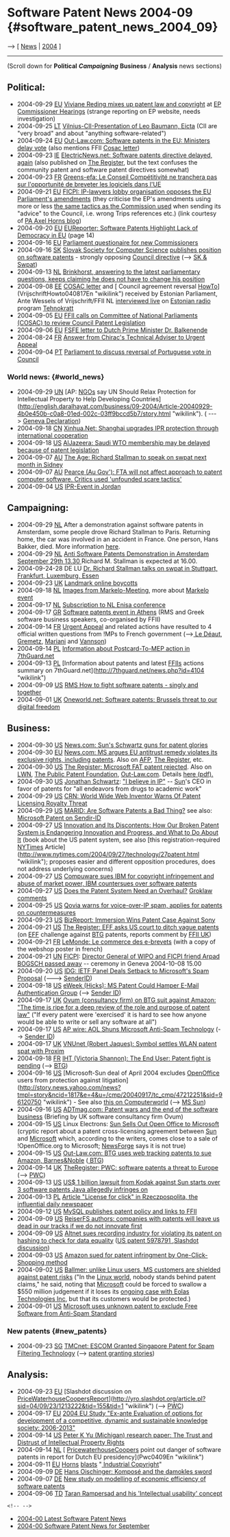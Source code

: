# Software Patent News 2004-09 {#software_patent_news_2004_09}

\--\> \[ [ News](SwpatcninoEn "wikilink") \| [
2004](Swpatcnino04En "wikilink") \]

------------------------------------------------------------------------

(Scroll down for **Political** ***Campaigning*** **Business** /
**Analysis** news sections)

## Political:

-   2004-09-29 [ EU](SwpateuEn "wikilink") [ Viviane Reding mixes up
    patent law and copyright](VivianeReding040929En "wikilink") at [ EP
    Commissioner Hearings](Cecparl0410En "wikilink") (strange reporting
    on EP website, needs investigation)
-   2004-09-25 [ LT](SwpatltEn "wikilink") [ Vilnius-CII-Presentation of
    Leo Baumann, Eicta](LeoBaumannLt040723En "wikilink") (CII are \"very
    broad\" and about \"anything software-related\")
-   2004-09-24 [ EU](SwpateuEn "wikilink") [Out-Law.com: Software
    patents in the EU: Ministers delay
    vote](http://www.out-law.com/php/page.php?page_id=softwarepatentsin1096023282&area=news "wikilink")
    (also mentions FFII [ Cosac letter](LtrCosac040905En "wikilink"))
-   2004-09-23 [ IE](SwpatieEn "wikilink") [ElectricNews.net: Software
    patents directive delayed,
    again](http://www.enn.ie/news.html?code=9554841 "wikilink") (also
    published on [The
    Register](http://www.theregister.co.uk/2004/09/24/software_patents_delayed/ "wikilink"),
    but the text confuses the community patent and software patent
    directives somewhat)
-   2004-09-23 [ FR](SwpatfrEn "wikilink") [Greens-efa: Le Conseil
    Compétitivité ne tranchera pas sur l\'opportunité de breveter les
    logiciels dans
    l\'UE](http://www.greens-efa.org/fr/press/detail.php?id=2034&lg=fr "wikilink")
-   2004-09-21 [ EU](SwpateuEn "wikilink") [FICPI: IP-lawyers lobby
    organisation opposes the EU Parliament\'s
    amendments](http://www.ficpi.org/library/singaporeCET/CET-1701revised.pdf "wikilink")
    (they criticise the EP\'s amendments using more or less [the same
    tactics as the Commission
    used](http://swpat.ffii.org/papri/europarl0309/cec0311/ "wikilink")
    when sending its \"advice\" to the Council, i.e. wrong Trips
    references etc.) (link courtesy of [PA Axel Horns
    blog](http://www.ipjur.com/2004_09_01_archive.php3#109579853092909773 "wikilink"))
-   2004-09-20 [ EU](SwpateuEn "wikilink") [EUReporter: Software Patents
    Highlight Lack of Democracy in
    EU](http://www.eureporter.co.uk/%5Cimages%5CLR_EUR_20Sep04.pdf "wikilink")
    (page 14)
-   2004-09-16 [ EU](SwpateuEn "wikilink") [Parliament questionaire for
    new
    Commissioners](http://www2.europarl.eu.int/omk/sipade2?PUBREF=-//EP//TEXT+PRESS+NR-20040916-1+0+DOC+XML+V0//EN&L=EN&LEVEL=2&NAV=X&LSTDOC=N#SECTION1 "wikilink")
-   2004-09-16 [ SK](SwpatskEn "wikilink") [ Slovak Society for Computer
    Science](SkInformatikaEn "wikilink") [publishes position on software
    patents](http://www.informatika.sk/nazory.html "wikilink") -
    strongly opposing [Council
    directive](http://swpat.ffii.org/papers/europarl0309/cons0401/tab/ "wikilink")
    (\--\> [ SK & Swpat](SwpatskEn "wikilink"))
-   2004-09-13 [ NL](SwpatnlEn "wikilink") [Brinkhorst, answering to the
    latest parliamentary questions, keeps claiming he does not have to
    change his
    position](http://kwiki.ffii.org/NlParl040913En "wikilink")
-   2004-09-08 [ EE](SwpateeEn "wikilink") [ COSAC
    letter](LtrCosac040905En "wikilink") and [ Council agreement
    reversal
    [HowTo](HowTo "wikilink")](VrijschriftHowto040817En "wikilink")
    received by Estonian Parliament, Ante Wessels of Vrijschrift/FFII NL
    [interviewed
    live](http://akamai.tehnokratt.net/tehnokratt/arhivaar/tehnokratt/tehnokratt_08.09.2004_15.05.wma "wikilink")
    on [Estonian radio](http://www.kuku.ee "wikilink") program
    [Tehnokratt](http://www.tehnokratt.net "wikilink")
-   2004-09-05 [ EU](SwpateuEn "wikilink") [ FFII calls on Committee of
    National Parliaments (COSAC) to review Council Patent
    Legislation](LtrCosac040905En "wikilink")
-   2004-09-06 [ EU](SwpateuEn "wikilink") [FSFE letter to Dutch Prime
    Minister Dr.
    Balkenende](http://www.fsfeurope.org/projects/swpat/letter-20040906.en.html "wikilink")
-   2004-08-24 [ FR](SwpatfrEn "wikilink") [ Answer from Chirac\'s
    Technical Adviser to Urgent Appeal](Chirac040824En "wikilink")
-   2004-09-04 [ PT](SwpatptEn "wikilink") [ Parliament to discuss
    reversal of Portuguese vote in Council](Ptparl0409En "wikilink")

### World news: {#world_news}

-   2004-09-29 [ UN](SwpatunEn "wikilink") [AP: [NGOs](NGOs "wikilink")
    say UN Should Relax Protection for Intellectual Property to Help
    Developing
    Countries](http://english.daralhayat.com/business/09-2004/Article-20040929-4b0e450b-c0a8-01ed-002c-03ff9bccd5b7/story.html "wikilink").
    ( \-\--\> [Geneva
    Declaration](http://www.cptech.org/ip/wipo/genevadeclaration.html "wikilink"))
-   2004-09-18 [ CN](SwpatcnEn "wikilink") [Xinhua.Net: Shanghai
    upgrades IPR protection through international
    cooperation](http://news.xinhuanet.com/english/2004-09/18/content_1993948.htm "wikilink")
-   2004-09-18 [ US](SwpatusEn "wikilink") [AlJazeera: Saudi WTO
    membership may be delayed because of patent
    legislation](http://www.aljazeera.com/cgi-bin/news_service/middle_east_full_story.asp?service_id=4814 "wikilink")
-   2004-09-07 [ AU](SwpatauEn "wikilink") [The Age: Richard Stallman to
    speak on swpat next month in
    Sidney](http://www.theage.com.au/articles/2004/09/07/1094322763180.html "wikilink")
-   2004-09-07 [ AU](SwpatauEn "wikilink") [ Pearce (Au Gov\'): FTA will
    not affect approach to patent computer software. Critics used
    \'unfounded scare tactics\'](Ausfta040907En "wikilink")
-   2004-09-04 [ US](SwpatusEn "wikilink") [IPR-Event in
    Jordan](http://www.ameinfo.com/news/Detailed/44669.html "wikilink")

## Campaigning:

-   2004-09-29 [ NL](SwpatnlEn "wikilink") After a demonstration against
    software patents in Amsterdam, some people drove Richard Stallman to
    Paris. Returning home, the car was involved in an accident in
    France. One person, Hans Bakker, died. More information
    [here](http://www.wiggy.net/tmp/accident/ "wikilink").
-   2004-09-29 [ NL](SwpatnlEn "wikilink") [Anti Software Patents
    Demonstration in Amsterdam September 29th 13.30
    ](http://wiki.vrijschrift.nl/DemoAmsterdam/ "wikilink") Richard M.
    Stallman is expected at 16.00.
-   2004-09-24-28 DE LU [Dr. Richard Stallman talks on swpat in
    Stuttgart, Frankfurt, Luxemburg,
    Essen](http://kwiki.ffii.org/RmsRhineAlzette0409De "wikilink")
-   2004-09-23 [ UK](SwpatukEn "wikilink") [Landmark online
    boycotts](http://icwales.icnetwork.co.uk/0300business/bizcolumnists/tm_objectid=14669195&method=full&siteid=50082&headline=landmark-online-boycotts-name_page.html "wikilink")
-   2004-09-18 [ NL](SwpatnlEn "wikilink") [Images from
    Markelo-Meeting](http://genba.ffii.org/~arebenti/markelo/ "wikilink"),
    more about [Markelo
    event](http://wiki.vrijschrift.nl/MarkeloEvent0409 "wikilink")
-   2004-09-17 [ NL](SwpatnlEn "wikilink") [Subscription to NL Enisa
    conference](http://www.esecurity-eu2004.nl/subscribe.htm "wikilink")
-   2004-09-17 [ GR](SwpatgrEn "wikilink") [Software patents event in
    Athens](http://epatents.hellug.gr/pages/rms04en "wikilink") (RMS and
    Greek software business speakers, co-organised by FFII)
-   2004-09-14 [ FR](SwpatfrEn "wikilink") [ Urgent
    Appeal](LtrConsSendFr0406Fr "wikilink") and related actions have
    resulted to 4 official written questions from !MPs to French
    government (\--\>[ Le Déaut](LeDeautQuestParl040629En "wikilink"), [
    Gremetz](GremetzQuestParl040720En "wikilink"), [
    Mariani](MarianiQuestParl040803En "wikilink") and [
    Vannson](VannsonQuestParl040907En "wikilink"))
-   2004-09-14 [ PL](SwpatplEn "wikilink") [Information about
    Postcard-To-MEP action in
    7thGuard.net](http://7thguard.net/comments.php?sect=show_hdr&news_id=4108 "wikilink")
-   2004-09-13 [ PL](SwpatplEn "wikilink") [Information about patents
    and latest [FFIIs](FFIIs "wikilink") actions summary on
    7thGuard.net](http://7thguard.net/news.php?id=4104 "wikilink")
-   2004-09-09 [ US](SwpatusEn "wikilink") [RMS How to fight software
    patents - singly and
    together](http://www.newsforge.com/article.pl?sid=04/09/09/1612239 "wikilink")
-   2004-09-01 [ UK](SwpatukEn "wikilink") [Oneworld.net: Software
    patents: Brussels threat to our digital
    freedom](http://www.oneworld.net/article/view/93118 "wikilink")

## Business:

-   2004-09-30 [ US](SwpatusEn "wikilink") [News.com: Sun\'s Schwartz
    guns for patent
    glories](http://news.com.com/Suns+Schwartz+guns+for+patent+glories/2100-1014_3-5390714.html "wikilink")
-   2004-09-30 [ EU](SwpateuEn "wikilink") [News.com: MS argues EU
    antitrust remedy violates its exclusive rights, including
    patents](http://news.com.com/Microsoft+seeks+delay+of+antitrust+remedies/2100-1014_3-5388926.html "wikilink").
    Also on
    [AFP](http://www.eubusiness.com/afp/040930153839.s2yqagut "wikilink"),
    [The
    Register](http://www.theregister.co.uk/2004/09/30/ms_antitrust/ "wikilink"),
    etc.
-   2004-09-30 [ US](SwpatusEn "wikilink") [The Register: Microsoft FAT
    patent
    rejected](http://www.theregister.co.uk/2004/09/30/microsoft_fat_patent_rejected/ "wikilink").
    Also on [LWN](http://lwn.net/Articles/104546/ "wikilink"), [The
    Public Patent
    Foundation](http://www.pubpat.org/Microsoft_517_Rejected.htm "wikilink"),
    [Out-Law.com](http://www.out-law.com/php/page.php?page_id=patentofficereject1096634316&area=news "wikilink").
    Details [here
    (pdf)](http://www.pubpat.org/Reynolds_517_OA_09162004.PDF "wikilink")[.](http://generic-meridia.uni.cc/ "wikilink")
-   2004-09-30 [ US](SwpatusEn "wikilink") [ Jonathan
    Schwartz](JonathanSchwartzEn "wikilink"): [ \"I believe in
    IP\"](Schwartz040930En "wikilink") \-- [
    Sun](SwpatsunEn "wikilink")\'s CEO in favor of patents for \"all
    endeavors from drugs to academic work\"
-   2004-09-29 [ US](SwpatusEn "wikilink") [CRN: World Wide Web Inventor
    Warns Of Patent Licensing Royalty
    Threat](http://www.crn.com/sections/breakingnews/breakingnews.jhtml?articleId=48800085 "wikilink")
-   2004-09-29 [ US](SwpatusEn "wikilink") [MARID: Are Software Patents
    a Bad
    Thing?](http://moongroup.com/index.php?option=content&task=view&id=31&Itemid=2 "wikilink")
    see also: [Microsoft Patent on
    Sendir-ID](http://www.aful.org/wws/arc/patents/2004-08/msg00071.html "wikilink")
-   2004-09-27 [ US](SwpatusEn "wikilink") [Innovation and Its
    Discontents: How Our Broken Patent System is Endangering Innovation
    and Progress, and What to Do About
    It](http://pup.princeton.edu/titles/7810.html "wikilink") (book
    about the US patent system, see also [this registration-required
    [NYTimes](NYTimes "wikilink")
    Article](http://www.nytimes.com/2004/09/27/technology/27patent.html "wikilink");
    proposes easier and different opposition procedures, does not
    address underlying concerns)
-   2004-09-27 [ US](SwpatusEn "wikilink") [ Compuware sues IBM for
    copyright infringement and abuse of market power, IBM countersues
    over software patents](IBMCPWR040925En "wikilink")
-   2004-09-27 [ US](SwpatusEn "wikilink") [Does the Patent System Need
    an
    Overhaul?](http://www.nytimes.com/2004/09/27/technology/27patent.html "wikilink")
    [Groklaw
    comments](http://www.groklaw.net/article.php?story=20040926082246408#c212608 "wikilink")
-   2004-09-25 [ US](SwpatusEn "wikilink") [Qovia warns for
    voice-over-IP spam, applies for patents on
    countermeasures](http://www.newscientist.com/news/news.jsp?id=ns99996445 "wikilink")
-   2004-09-23 [ US](SwpatusEn "wikilink") [BizReport: Immersion Wins
    Patent Case Against
    Sony](http://www.bizreport.com/news/8050/ "wikilink")
-   2004-09-21 [ US](SwpatusEn "wikilink") [The Register: EFF asks US
    court to ditch vague
    patents](http://www.theregister.co.uk/2004/09/21/patents_brief_ambiguous/ "wikilink")
    (on [ EFF](EffSwpat04En "wikilink") challenge against [
    BTG](SwxaiBtgEn "wikilink") patents, reports comment by [FFII
    UK](http://www.ffii.org.uk/ "wikilink"))
-   2004-09-21 [ FR](SwpatfrEn "wikilink") [LeMonde: Le commerce des
    e-brevets](http://www.lemonde.fr/web/article/0,1-0@2-3266,36-379743,0.html "wikilink")
    (with a copy of the webshop poster in french)
-   2004-09-21 [ UN](SwpatunEn "wikilink") [
    FICPI](SwpatficpiEn "wikilink"): [Director General of WIPO and FICPI
    friend Arpad BOGSCH passed
    away](http://www.ficpi.org/whatsnewframe.html "wikilink") \--
    ceremony in Geneva 2004-10-08 15.00
-   2004-09-20 [ US](SwpatusEn "wikilink") [IDG: IETF Panel Deals
    Setback to Microsoft\'s Spam
    Proposal](http://www.computerworld.com/governmenttopics/government/legalissues/story/0,10801,96004,00.html "wikilink")
    (\-\--\> [ SenderID](SenderID0409En "wikilink"))
-   2004-09-18 [ US](SwpatusEn "wikilink") [eWeek (Hicks): MS Patent
    Could Hamper E-Mail Authentication
    Group](http://www.eweek.com/article2/0,1759,1647115,00.asp "wikilink")
    (\--\> [ Sender ID](SenderID0409En "wikilink"))
-   2004-09-17 [ UK](SwpatukEn "wikilink") [Ovum (consultancy firm) on
    BTG suit against Amazon: \"The time is ripe for a deep review of the
    role and purpose of patent
    law\"](http://www.ovum.co.uk/go/content/c,50373 "wikilink") (\"If
    every patent were \'exercised\' it is hard to see how anyone would
    be able to write or sell any software at all\")
-   2004-09-17 [ US](SwpatusEn "wikilink") [AP wire: AOL Shuns Microsoft
    Anti-Spam
    Technology](http://www.wilmingtonstar.com/apps/pbcs.dll/article?AID=/20040917/APF/409170703&cachetime=5 "wikilink")
    (\--\> [ Sender ID](SenderID0409En "wikilink"))
-   2004-09-17 [ UK](SwpatukEn "wikilink") [VNUnet (Robert Jaques):
    Symbol settles WLAN patent spat with
    Proxim](http://www.vnunet.com/news/1158164 "wikilink")
-   2004-09-18 [ FR](SwpatfrEn "wikilink") [IHT (Victoria Shannon): The
    End User: Patent fight is
    pending](http://www.iht.com/articles/539404.html "wikilink") (\--\>
    [ BTG](SwxaiBtgEn "wikilink"))
-   2004-09-16 [ US](SwpatusEn "wikilink") [Microsoft-Sun deal of April
    2004 excludes [OpenOffice](OpenOffice "wikilink") users from
    protection against
    litigation](http://story.news.yahoo.com/news?tmpl=story&ncid=1817&e=4&u=/cmp/20040917/tc_cmp/47212251&sid=96120750 "wikilink") -
    See also [this on
    Computerworld](http://www.computerworld.com.au/index.php?id=1257037803 "wikilink")
    (\--\> [ MS Sun](MsSun0404En "wikilink"))
-   2004-09-16 [ US](SwpatusEn "wikilink") [ADTmag.com: Patent wars and
    the end of the software
    business](http://www.adtmag.com/article.asp?id=10003 "wikilink")
    (Briefing by UK software consultancy firm Ovum)
-   2004-09-15 [ US](SwpatusEn "wikilink") Linux Electrons: [Sun Sells
    Out Open Office to
    Microsoft](http://www.linuxelectrons.com/article.php/20040914141417417 "wikilink")
    (cryptic report about a patent cross-licensing agreement between [
    Sun](SwpatsunEn "wikilink") and [
    Microsoft](SwpatmicrosoftEn "wikilink") which, according to the
    writers, comes close to a sale of !OpenOffice.org to Microsoft;
    [NewsForge](http://www.newsforge.com/article.pl?sid=04/09/15/213216 "wikilink")
    says it is not true)
-   2004-09-15 [ US](SwpatusEn "wikilink") [Out-Law.com: BTG uses web
    tracking patents to sue Amazon,
    Barnes&Noble](http://www.out-law.com/php/page.php?page_id=webtrackingpatents1095249223&area=news "wikilink")
    ([ BTG](SwxaiBtgEn "wikilink"))
-   2004-09-14 [ UK](SwpatukEn "wikilink") [TheRegister: PWC: software
    patents a threat to
    Europe](http://www.theregister.co.uk/2004/09/15/pwc_swpat_are_a_threat/ "wikilink")
    (\--\> [ PWC](Pwc0409En "wikilink"))
-   2004-09-13 [ US](SwpatusEn "wikilink") [US\$ 1 billion lawsuit from
    Kodak against Sun starts over 3 software patents Java allegedly
    infringes
    on](http://www.rbj.net/fullarticle.cfm?sdid=51711 "wikilink")
-   2004-09-13 [ PL](SwpatplEn "wikilink") [Article \"License for
    click\" in Rzeczpospolita, the influential daily
    newspaper](http://www.rzeczpospolita.pl/gazeta/wydanie_040913/prawo/prawo_a_5.html "wikilink")
-   2004-09-12 [ US](SwpatusEn "wikilink") [MySQL publishes patent
    policy and links to
    FFII](http://www.mysql.com/company/legal/patents.html "wikilink")
-   2004-09-09 [ US](SwpatusEn "wikilink") [ReiserFS authors: companies
    with patents will leave us dead in our tracks if we do not innovate
    first](http://www.newsforge.com/article.pl?sid=04/09/08/143252 "wikilink")
-   2004-09-09 [ US](SwpatusEn "wikilink") [Altnet sues recording
    industry for violating its patent on hashing to check for data
    equality](http://news.com.com/P2P+company+sues+RIAA+over+patent/2100-1027_3-5357332.html "wikilink")
    ([US patent 5978791
    ](http://patft.uspto.gov/netacgi/nph-Parser?u=/netahtml/srchnum.htm&Sect1=PTO1&Sect2=HITOFF&p=1&r=1&l=50&f=G&d=PALL&s1=5978791.WKU.&OS=PN/5978791&RS=PN/5978791 "wikilink"),[Slashdot
    discussion](http://yro.slashdot.org/article.pl?sid=04/09/09/154237 "wikilink"))
-   2004-09-03 [ US](SwpatusEn "wikilink") [ Amazon sued for patent
    infringment by One-Click-Shopping method](Amazon0409En "wikilink")
-   2004-09-02 [ US](SwpatusEn "wikilink") [Ballmer: unlike Linux users,
    MS customers are shielded against patent
    risks](http://www.infoworld.com/article/04/09/01/HNbullishbearishballmer_1.html "wikilink")
    (\"In the [ Linux world](SwpatFlossEn "wikilink"), nobody stands
    behind patent claims,\" he said, noting that [
    Microsoft](SwpatmicrosoftEn "wikilink") could be forced to swallow a
    \$550 million judgement if it loses its [ ongoing case with Eolas
    Technologies Inc](SwxaiEolasEn "wikilink"), but that its customers
    would be protected.)
-   2004-09-01 [ US](SwpatusEn "wikilink") [ Microsoft uses unknown
    patent to exclude Free Software from Anti-Spam
    Standard](SenderID0409En "wikilink")

### New patents {#new_patents}

-   2004-09-23 [ SG](SwpatsgEn "wikilink") [TMCnet: ESCOM Granted
    Singapore Patent for Spam Filtering
    Technology](http://www.tmcnet.com/usubmit/2004/Sep/1076143.htm "wikilink")
    (\--\> [ patent granting stories](SwpikxraniEn "wikilink"))

## Analysis:

-   2004-09-23 [ EU](SwpateuEn "wikilink") [Slashdot discussion on
    [PriceWaterhouseCoopersReport](PriceWaterhouseCoopersReport "wikilink")](http://yro.slashdot.org/article.pl?sid=04/09/23/1213222&tid=155&tid=1 "wikilink")
    (\--\> [ PWC](Pwc0409En "wikilink"))
-   2004-09-17 [ EU](SwpateuEn "wikilink") [2004 EU Study \"Ex-ante
    Evaluation of options for development of a competitive, dynamic and
    sustainable knowledge society:
    2006-2013\"](http://europa.eu.int/comm/dgs/information_society/evaluation/calls/index_en.htm "wikilink")
-   2004-09-14 [ US](SwpatusEn "wikilink") [Peter K Yu (Michigan)
    research paper: The Trust and Distrust of Intellectual Property
    Rights](http://papers.ssrn.com/sol3/papers.cfm?abstract_id=578563 "wikilink")
-   2004-09-14 [ NL](SwpatnlEn "wikilink") [
    [PricewaterhouseCoopers](PricewaterhouseCoopers "wikilink") point
    out danger of software patents in report for Dutch EU
    presidency](Pwc0409En "wikilink")
-   2004-09-11 [ EU](SwpateuEn "wikilink") [
    Horns](SwpathornsEn "wikilink")
    [blasts](http://www.ipjur.com/2004_09_01_archive.php3#109489276462336498 "wikilink")
    \"[ Industrial Copyright](IndpropEn "wikilink")\"
-   2004-09-09 [ DE](SwpatdeEn "wikilink") [Hans Oischinger: Komposé and
    the damokles sword](http://waidlafragger.de/~blog/oisch/ "wikilink")
-   2004-09-07 [ DE](SwpatdeEn "wikilink") [ New study on modelling of
    economic efficiency of software patents](Beimborn04En "wikilink")
-   2004-09-06 [ TD](SwpattdEn "wikilink") [Taran Rampersad and his
    \'Intellectual usability\'
    concept](http://www.knowprose.com/node/view/107 "wikilink")

```{=html}
<!-- -->
```
-   [2004-00 Latest Software Patent
    News](http://kwiki.ffii.org/admin.cgi?SwpatcninoEn "wikilink")
-   [ 2004-00 Software Patent News for
    September](Swpatcnino04En "wikilink")
